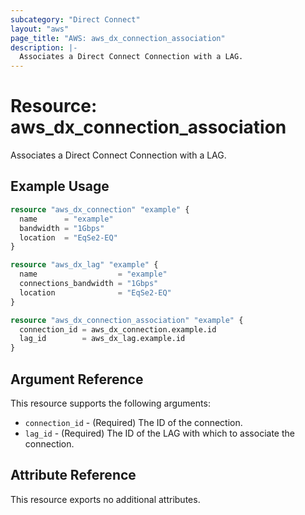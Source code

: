 ```yaml
---
subcategory: "Direct Connect"
layout: "aws"
page_title: "AWS: aws_dx_connection_association"
description: |-
  Associates a Direct Connect Connection with a LAG.
---
```


# Resource: aws_dx_connection_association

Associates a Direct Connect Connection with a LAG.

## Example Usage

```terraform
resource "aws_dx_connection" "example" {
  name      = "example"
  bandwidth = "1Gbps"
  location  = "EqSe2-EQ"
}

resource "aws_dx_lag" "example" {
  name                  = "example"
  connections_bandwidth = "1Gbps"
  location              = "EqSe2-EQ"
}

resource "aws_dx_connection_association" "example" {
  connection_id = aws_dx_connection.example.id
  lag_id        = aws_dx_lag.example.id
}
```

## Argument Reference

This resource supports the following arguments:

* `connection_id` - (Required) The ID of the connection.
* `lag_id` - (Required) The ID of the LAG with which to associate the connection.

## Attribute Reference

This resource exports no additional attributes.
